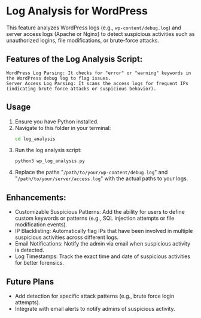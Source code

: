 # Log Analysis for WordPress

This feature analyzes WordPress logs (e.g., `wp-content/debug.log`) and server access logs (Apache or Nginx) to detect suspicious activities such as unauthorized logins, file modifications, or brute-force attacks.

## Features of the Log Analysis Script:

    WordPress Log Parsing: It checks for "error" or "warning" keywords in the WordPress debug log to flag issues.
    Server Access Log Parsing: It scans the access logs for frequent IPs (indicating brute force attacks or suspicious behavior).

## Usage

1. Ensure you have Python installed.
2. Navigate to this folder in your terminal:
   ```bash
   cd log_analysis
   ```
3. Run the log analysis script:
   ```
   python3 wp_log_analysis.py
   ```
4.  Replace the paths "`/path/to/your/wp-content/debug.log`" and "`/path/to/your/server/access.log`" with the actual paths to your logs.

##  Enhancements:

- Customizable Suspicious Patterns: Add the ability for users to define custom keywords or patterns (e.g., SQL injection attempts or file modification events).
- IP Blacklisting: Automatically flag IPs that have been involved in multiple suspicious activities across different logs.
- Email Notifications: Notify the admin via email when suspicious activity is detected.
- Log Timestamps: Track the exact time and date of suspicious activities for better forensics.
   
 
## Future Plans

- Add detection for specific attack patterns (e.g., brute force login attempts).
- Integrate with email alerts to notify admins of suspicious activity.
